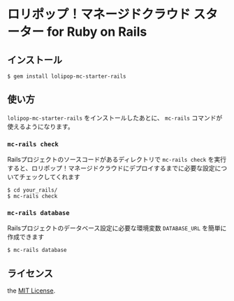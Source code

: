 # ロリポップ！マネージドクラウド スターター for Ruby on Rails

## インストール

```console
$ gem install lolipop-mc-starter-rails
```

## 使い方

`lolipop-mc-starter-rails` をインストールしたあとに、 `mc-rails` コマンドが使えるようになります。

### `mc-rails check`

Railsプロジェクトのソースコードがあるディレクトリで `mc-rails check` を実行すると、ロリポップ！マネージドクラウドにデプロイするまでに必要な設定についてチェックしてくれます

```console
$ cd your_rails/
$ mc-rails check
```

### `mc-rails database`

Railsプロジェクトのデータベース設定に必要な環境変数 `DATABASE_URL` を簡単に作成できます

```console
$ mc-rails database
```

## ライセンス

the [MIT License](https://opensource.org/licenses/MIT).
